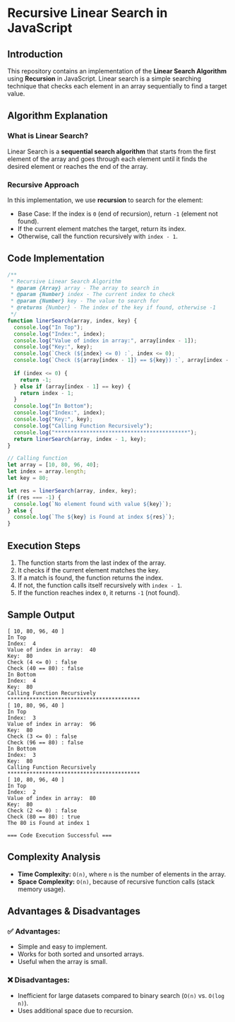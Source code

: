 # Recursive Linear Search in JavaScript

## Introduction
This repository contains an implementation of the **Linear Search Algorithm** using **Recursion** in JavaScript. Linear search is a simple searching technique that checks each element in an array sequentially to find a target value.

## Algorithm Explanation
### **What is Linear Search?**
Linear Search is a **sequential search algorithm** that starts from the first element of the array and goes through each element until it finds the desired element or reaches the end of the array.

### **Recursive Approach**
In this implementation, we use **recursion** to search for the element:
- Base Case: If the index is `0` (end of recursion), return `-1` (element not found).
- If the current element matches the target, return its index.
- Otherwise, call the function recursively with `index - 1`.

## Code Implementation
```javascript
/**
 * Recursive Linear Search Algorithm
 * @param {Array} array - The array to search in
 * @param {Number} index - The current index to check
 * @param {Number} key - The value to search for
 * @returns {Number} - The index of the key if found, otherwise -1
 */
function linerSearch(array, index, key) {
  console.log("In Top");
  console.log("Index:", index);
  console.log("Value of index in array:", array[index - 1]);
  console.log("Key:", key);
  console.log(`Check (${index} <= 0) :`, index <= 0);
  console.log(`Check (${array[index - 1]} == ${key}) :`, array[index - 1] == key);
  
  if (index <= 0) {
    return -1;
  } else if (array[index - 1] == key) {
    return index - 1;
  }
  console.log("In Bottom");
  console.log("Index:", index);
  console.log("Key:", key);
  console.log("Calling Function Recursively");
  console.log("******************************************");
  return linerSearch(array, index - 1, key);
}

// Calling function
let array = [10, 80, 96, 40];
let index = array.length;
let key = 80;

let res = linerSearch(array, index, key);
if (res === -1) {
  console.log(`No element found with value ${key}`);
} else {
  console.log(`The ${key} is Found at index ${res}`);
}
```

## Execution Steps
1. The function starts from the last index of the array.
2. It checks if the current element matches the key.
3. If a match is found, the function returns the index.
4. If not, the function calls itself recursively with `index - 1`.
5. If the function reaches index `0`, it returns `-1` (not found).

## Sample Output
```
[ 10, 80, 96, 40 ]
In Top
Index:  4
Value of index in array:  40
Key:  80
Check (4 <= 0) : false
Check (40 == 80) : false
In Bottom
Index:  4
Key:  80
Calling Function Recursively
******************************************
[ 10, 80, 96, 40 ]
In Top
Index:  3
Value of index in array:  96
Key:  80
Check (3 <= 0) : false
Check (96 == 80) : false
In Bottom
Index:  3
Key:  80
Calling Function Recursively
******************************************
[ 10, 80, 96, 40 ]
In Top
Index:  2
Value of index in array:  80
Key:  80
Check (2 <= 0) : false
Check (80 == 80) : true
The 80 is Found at index 1

=== Code Execution Successful ===
```

## Complexity Analysis
- **Time Complexity:** `O(n)`, where `n` is the number of elements in the array.
- **Space Complexity:** `O(n)`, because of recursive function calls (stack memory usage).

## Advantages & Disadvantages
### ✅ Advantages:
- Simple and easy to implement.
- Works for both sorted and unsorted arrays.
- Useful when the array is small.

### ❌ Disadvantages:
- Inefficient for large datasets compared to binary search (`O(n)` vs. `O(log n)`).
- Uses additional space due to recursion.
